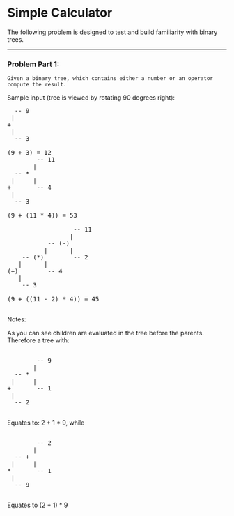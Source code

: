 # Simple Calculator

The following problem is designed to test and build familiarity with binary trees.

----

### Problem Part 1:

```
Given a binary tree, which contains either a number or an operator compute the result. 
```

Sample input (tree is  viewed by rotating 90 degrees right):
<pre>
  -- 9
 |
+
 |
  -- 3

(9 + 3) = 12
        -- 11
       |
  -- * 
 |     |
+       -- 4
 |
  -- 3

(9 + (11 * 4)) = 53

                  -- 11
                 |
           -- (-)
          |      |
    -- (*)        -- 2
   |      |
(+)        -- 4
   |
    -- 3

(9 + ((11 - 2) * 4)) = 45

</pre>

Notes:

As you can see children are evaluated in the tree before the parents. Therefore a tree with:

<pre>

        -- 9
       |
  -- * 
 |     |
+       -- 1
 |
  -- 2

</pre>

Equates to: 2 + 1 * 9, while

<pre>

        -- 2
       |
  -- + 
 |     |
*       -- 1
 |
  -- 9

</pre>

Equates to (2 + 1) * 9
